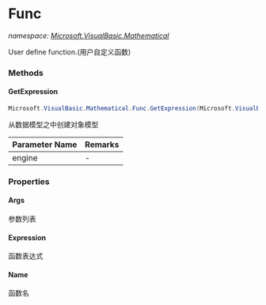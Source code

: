 ﻿# Func
_namespace: <a href="#" onClick="load('/docs/Microsoft.VisualBasic.Mathematical/index.md')">Microsoft.VisualBasic.Mathematical</a>_

User define function.(用户自定义函数)



### Methods

#### GetExpression
```csharp
Microsoft.VisualBasic.Mathematical.Func.GetExpression(Microsoft.VisualBasic.Mathematical.Expression)
```
从数据模型之中创建对象模型

|Parameter Name|Remarks|
|--------------|-------|
|engine|-|



### Properties

#### Args
参数列表
#### Expression
函数表达式
#### Name
函数名
